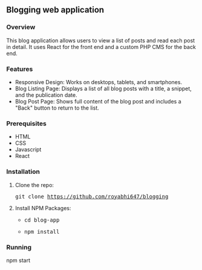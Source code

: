 ## Blogging web application

### Overview
This blog application allows users to view a list of posts and read each post in detail. It uses React for the front end and a custom PHP CMS for the back end.

### Features
   - Responsive Design: Works on desktops, tablets, and smartphones.
   - Blog Listing Page: Displays a list of all blog posts with a title, a snippet, and the publication date.
   - Blog Post Page: Shows full content of the blog post and includes a "Back" button to return to the list.

### Prerequisites
   - HTML
   - CSS
   - Javascript
   - React

### Installation
   1. Clone the repo:
    <pre>git clone https://github.com/royabhi647/blogging</pre>

   2. Install NPM Packages:
      * <pre>cd blog-app</pre>
      * <pre>npm install</pre>

### Running
npm start